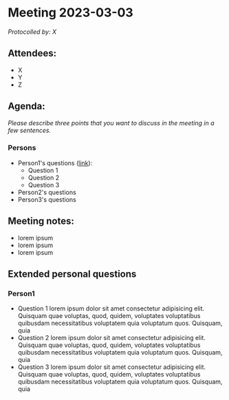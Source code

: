 # Meeting 2023-03-03

_Protocolled by: X_

## Attendees:

-   X
-   Y
-   Z

## Agenda:

*Please describe three points that you want to discuss in the meeting in a few sentences.*

### Persons

-   Person1's questions ([link](#person1)):
    -   Question 1
    -   Question 2
    -   Question 3
-   Person2's questions
-   Person3's questions

## Meeting notes:

-   lorem ipsum
-   lorem ipsum
-   lorem ipsum

## Extended personal questions

### Person1

-   Question 1
    lorem ipsum dolor sit amet consectetur adipisicing elit. Quisquam quae voluptas, quod, quidem, voluptates voluptatibus quibusdam necessitatibus voluptatem quia voluptatum quos. Quisquam, quia
-   Question 2
    lorem ipsum dolor sit amet consectetur adipisicing elit. Quisquam quae voluptas, quod, quidem, voluptates voluptatibus quibusdam necessitatibus voluptatem quia voluptatum quos. Quisquam, quia
-   Question 3
    lorem ipsum dolor sit amet consectetur adipisicing elit. Quisquam quae voluptas, quod, quidem, voluptates voluptatibus quibusdam necessitatibus voluptatem quia voluptatum quos. Quisquam, quia
